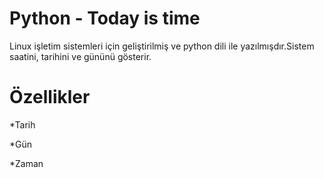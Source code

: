 # Python - Today is time

Linux işletim sistemleri için geliştirilmiş ve python dili ile yazılmışdır.Sistem saatini, tarihini ve gününü gösterir.

# Özellikler

*Tarih

*Gün

*Zaman
